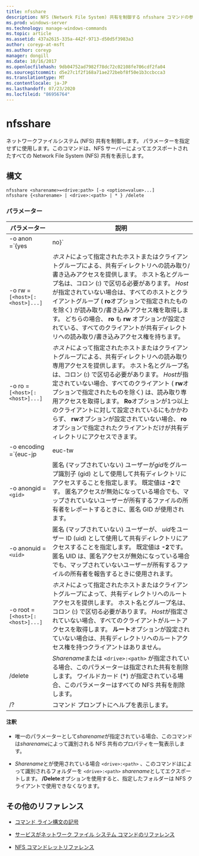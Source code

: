 ```yaml
---
title: nfsshare
description: NFS (Network File System) 共有を制御する nfsshare コマンドの参照記事。
ms.prod: windows-server
ms.technology: manage-windows-commands
ms.topic: article
ms.assetid: 437a2615-335a-442f-9713-d50d5f3983a3
author: coreyp-at-msft
ms.author: coreyp
manager: dongill
ms.date: 10/16/2017
ms.openlocfilehash: 9db04752ad7982f78dc72c02108fe706cdf2fa04
ms.sourcegitcommit: d5e27c1f2f168a71ae272bebf8f50e1b3ccbcca3
ms.translationtype: MT
ms.contentlocale: ja-JP
ms.lasthandoff: 07/23/2020
ms.locfileid: "86956764"
---
```

# <a name="nfsshare"></a>nfsshare

ネットワークファイルシステム (NFS) 共有を制御します。 パラメーターを指定せずに使用します。このコマンドは、NFS サーバーによってエクスポートされたすべての Network File System (NFS) 共有を表示します。

## <a name="syntax"></a>構文

```
nfsshare <sharename>=<drive:path> [-o <option=value>...]
nfsshare {<sharename> | <drive>:<path> | * } /delete
```

### <a name="parameters"></a>パラメーター

| パラメーター | 説明 |
| --------- | ----------- |
| -o anon =`{yes|no}` | 匿名 (マップされていない) ユーザーが共有ディレクトリにアクセスできるかどうかを指定します。 |
| -o rw =`[<host>[:<host>]...]` | *ホスト*によって指定されたホストまたはクライアントグループによる、共有ディレクトリへの読み取り/書き込みアクセスを提供します。 ホスト名とグループ名は、コロン (**:**) で区切る必要があります。 *Host*が指定されていない場合は、すべてのホストとクライアントグループ ( **ro**オプションで指定されたものを除く) が読み取り/書き込みアクセス権を取得します。 どちらの場合、 **ro** も **rw** オプションが設定されている、すべてのクライアントが共有ディレクトリへの読み取り/書き込みアクセス権を持ちます。 |
| -o ro =`[<host>[:<host>]...]` | *ホスト*によって指定されたホストまたはクライアントグループによる、共有ディレクトリへの読み取り専用アクセスを提供します。 ホスト名とグループ名は、コロン (**:**) で区切る必要があります。 *Host*が指定されていない場合、すべてのクライアント ( **rw**オプションで指定されたものを除く) は、読み取り専用アクセスを取得します。 **Ro**オプションが1つ以上のクライアントに対して設定されているにもかかわらず、 **rw**オプションが設定されていない場合、 **ro**オプションで指定されたクライアントだけが共有ディレクトリにアクセスできます。 |
| -o encoding =`{euc-jp|euc-tw|euc-kr|shift-jis|Big5|Ksc5601|Gb2312-80|Ansi)` | NFS 共有で構成する言語エンコードを指定します。 共有で使用できる言語は1つだけです。 この値には、次のいずれかの値を含めることができます。<ul><li>**euc-jp:** 日本語</li><li>**euc-tw:** 中国語</li><li>**韓国:** 韓国語</li><li>**シフト jis:** 日本語</li><li>**Big5:** 中国語</li><li>**Ksc5601:** 韓国語</li><li>**Gb2312-80:** 簡体字中国語</li><li>**Ansi:** ANSI エンコード</li></ul> |
| -o anongid =`<gid>` | 匿名 (マップされていない) ユーザーが*gid*をグループ識別子 (gid) として使用して共有ディレクトリにアクセスすることを指定します。 既定値は **-2**です。 匿名アクセスが無効になっている場合でも、マップされていないユーザーが所有するファイルの所有者をレポートするときに、匿名 GID が使用されます。 |
| -o anonuid =`<uid>` | 匿名 (マップされていない) ユーザーが、 *uid*をユーザー ID (uid) として使用して共有ディレクトリにアクセスすることを指定します。 既定値は **-2**です。 匿名 UID は、匿名アクセスが無効になっている場合でも、マップされていないユーザーが所有するファイルの所有者を報告するときに使用されます。 |
| -o root =`[<host>[:<host>]...]` | *ホスト*によって指定されたホストまたはクライアントグループによって、共有ディレクトリへのルートアクセスを提供します。 ホスト名とグループ名は、コロン (**:**) で区切る必要があります。 *Host*が指定されていない場合、すべてのクライアントがルートアクセスを取得します。 **ルート**オプションが設定されていない場合は、共有ディレクトリへのルートアクセス権を持つクライアントはありません。 |
| /delete | *Sharename*または `<drive>:<path>` が指定されている場合、このパラメーターは指定された共有を削除します。 ワイルドカード (*) が指定されている場合、このパラメーターはすべての NFS 共有を削除します。 |
| /? | コマンド プロンプトにヘルプを表示します。 |

#### <a name="remarks"></a>注釈

- 唯一のパラメーターとして*sharename*が指定されている場合、このコマンドは*sharename*によって識別される NFS 共有のプロパティを一覧表示します。

- *Sharename*とが使用されている場合 `<drive>:<path>` 、このコマンドはによって識別されるフォルダーを `<drive>:<path>` *sharename*としてエクスポートします。 **/Delete**オプションを使用すると、指定したフォルダーは NFS クライアントで使用できなくなります。

## <a name="additional-references"></a>その他のリファレンス

- [コマンド ライン構文の記号](command-line-syntax-key.md)

- [サービスがネットワーク ファイル システム コマンドのリファレンス](services-for-network-file-system-command-reference.md)

- [NFS コマンドレットリファレンス](/powershell/module/nfs)

